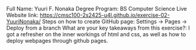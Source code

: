 Full Name: Yuuri F. Nonaka
Degree Program: BS Computer Science
Live Website link: https://cmsc100-2s2425-u4l.github.io/exercise-02-YuuriNonaka/
Steps on how to create GitHub page: Settings -> Pages -> Deploy from a branch
What are your key takeaways from this exercise?: I got a refresher on the inner workings of html and css, as well as how to deploy webpages through github pages.